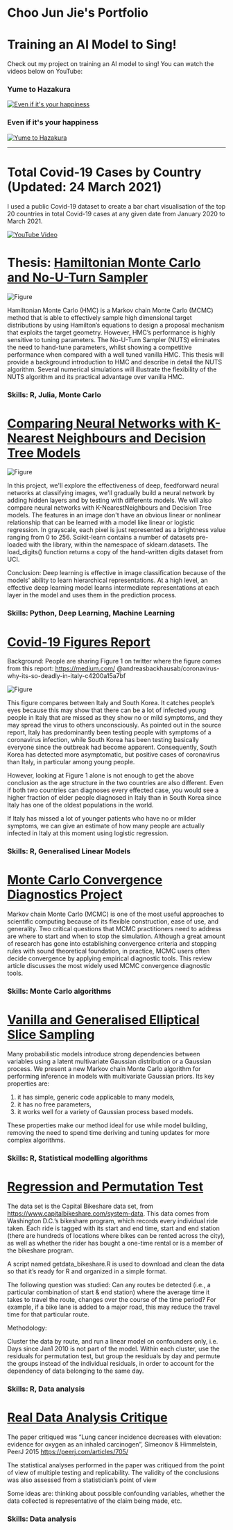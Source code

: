 # Choo Jun Jie's Portfolio

# Training an AI Model to Sing!

Check out my project on training an AI model to sing! You can watch the videos below on YouTube:

### Yume to Hazakura
[![Even if it's your happiness](https://img.youtube.com/vi/s3YMQLCWBCo/0.jpg)](https://youtu.be/s3YMQLCWBCo)

### Even if it's your happiness
[![Yume to Hazakura](https://img.youtube.com/vi/OZf5fQgSmwE/0.jpg)](https://youtu.be/OZf5fQgSmwE)

---

# Total Covid-19 Cases by Country (Updated: 24 March 2021)

I used a public Covid-19 dataset to create a bar chart visualisation of the top 20 countries in total Covid-19 cases at any given date from January 2020 to March 2021.

[![YouTube Video](https://img.youtube.com/vi/ylWDpoVeQwQ/0.jpg)](https://www.youtube.com/watch?v=ylWDpoVeQwQ)




# Thesis: [Hamiltonian Monte Carlo and No-U-Turn Sampler](https://github.com/junjiechoo24/projects/tree/main/thesis)

![Figure](https://i.imgur.com/TCeTApe.gif)

Hamiltonian Monte Carlo (HMC) is a Markov chain Monte Carlo (MCMC) method that is able to effectively sample high dimensional target distributions by using Hamilton’s equations to design a proposal mechanism that exploits the target geometry. However, HMC’s performance is highly sensitive to tuning parameters. The No-U-Turn
Sampler (NUTS) eliminates the need to hand-tune parameters, whilst showing a competitive performance when compared with a well tuned vanilla HMC. This thesis will provide a background introduction to HMC and describe in detail the NUTS algorithm. Several numerical simulations will illustrate the flexibility of the NUTS algorithm and its practical advantage over vanilla HMC.

### Skills: R, Julia, Monte Carlo



# [Comparing Neural Networks with K-Nearest Neighbours and Decision Tree Models](https://github.com/junjiechoo24/projects/tree/main/NN-KNN-DT)

![Figure](https://i.imgur.com/xoY10Zc.png)

In this project, we'll explore the effectiveness of deep, feedforward neural networks at classifying images, we'll gradually build a neural network by adding hidden layers and by testing with differents models. We will also compare neural networks with K-NearestNeighbours and Decision Tree models. The features in an image don't have an obvious linear or nonlinear relationship that can be learned with a model like linear or logistic regression. In grayscale, each pixel is just represented as a brightness value ranging from 0 to 256. Scikit-learn contains a number of datasets pre-loaded with the library, within the namespace of sklearn.datasets. The load_digits() function returns a copy of the hand-written digits dataset from UCI. 

Conclusion: Deep learning is effective in image classification because of the models' ability to learn hierarchical representations. At a high level, an effective deep learning model learns intermediate representations at each layer in the model and uses them in the prediction process.

### Skills: Python, Deep Learning, Machine Learning

# [Covid-19 Figures Report](https://github.com/junjiechoo24/projects/tree/main/covid)

Background: People are sharing Figure 1 on twitter where the figure comes from this report: https://medium.com/
@andreasbackhausab/coronavirus-why-its-so-deadly-in-italy-c4200a15a7bf

![Figure](https://i.imgur.com/JsbZFoK.png)

This figure compares between Italy and South Korea. It catches people’s eyes because this may show that there can be a lot of infected young people in Italy that are missed as they show no or mild symptoms, and they may spread the virus to others unconsciously. As pointed out in the source report, Italy has predominantly been testing people with symptoms of a coronavirus infection, while South Korea has been testing basically everyone since the outbreak had become apparent. Consequently, South Korea has detected more asymptomatic, but positive cases of coronavirus than Italy, in particular among young people.

However, looking at Figure 1 alone is not enough to get the above conclusion as the age structure in the two countries are also different. Even if both two countries can diagnoses every effected case, you would see a higher fraction of elder people diagnosed in Italy than in South Korea since Italy has one of the oldest populations in the world.

If Italy has missed a lot of younger patients who have no or milder symptoms, we can give an estimate of how many people are actually infected in Italy at this moment using logistic regression.

### Skills: R, Generalised Linear Models


# [Monte Carlo Convergence Diagnostics Project](https://github.com/junjiechoo24/projects)

Markov chain Monte Carlo (MCMC) is one of the most useful approaches to scientific computing because of its flexible construction, ease of use, and generality. Two critical questions that MCMC practitioners need to address are where to start and when to stop the simulation. Although a great amount of research has gone into establishing convergence criteria and stopping rules with sound theoretical foundation, in practice, MCMC users often decide convergence by applying empirical diagnostic tools. This review article discusses the most widely used MCMC convergence diagnostic tools.

### Skills: Monte Carlo algorithms

# [Vanilla and Generalised Elliptical Slice Sampling](https://github.com/junjiechoo24/projects)

Many probabilistic models introduce strong dependencies between variables using a latent multivariate Gaussian distribution or a Gaussian process. We present a new Markov chain Monte Carlo algorithm for performing inference in models with multivariate Gaussian priors. Its key properties are:

1. it has simple, generic code applicable to many models,
2. it has no free parameters,
3. it works well for a variety of Gaussian process based models.

These properties make our method ideal for use while model building, removing the need to spend time deriving and tuning updates for more complex algorithms.

### Skills: R, Statistical modelling algorithms

# [Regression and Permutation Test](https://github.com/junjiechoo24/bikeshare)

The data set is the Capital Bikeshare data set, from https://www.capitalbikeshare.com/system-data. This data comes from Washington D.C.’s bikeshare program, which records every individual ride taken. Each ride is tagged with its start and end time, start and end station (there are hundreds of locations where bikes can be rented across the city), as well as whether the rider has bought a one-time rental or is a member of the bikeshare program.

A script named getdata_bikeshare.R is used to download and clean the data so that it’s ready for R and organized in a simple format.

The following question was studied: Can any routes be detected (i.e., a particular combination of start & end station) where the average time it takes to travel the route, changes over the course of the time period? For example, if a bike lane is added to a major road, this may reduce the travel time for that particular route.

Methodology:

Cluster the data by route, and run a linear model on confounders only, i.e. Days since Jan1 2010 is not part of the model.
Within each cluster, use the residuals for permutation test, but group the residuals by day and permute the groups instead of the individual residuals, in order to account for the dependency of data belonging to the same day.

### Skills: R, Data analysis

# [Real Data Analysis Critique](https://github.com/junjiechoo24/projects)

The paper critiqued was “Lung cancer incidence decreases with elevation: evidence for oxygen as an inhaled carcinogen”, Simeonov & Himmelstein, PeerJ 2015 https://peerj.com/articles/705/

The statistical analyses performed in the paper was critiqued from the point of view of multiple testing and replicability. The validity of the conclusions was also assessed from a statistician’s point of view

Some ideas are: thinking about possible confounding variables, whether the data collected is representative of the claim being made, etc.

### Skills: Data analysis




